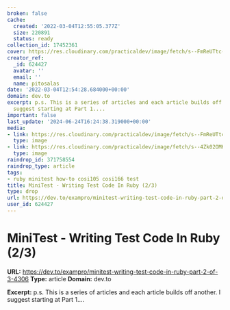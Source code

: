 ```yaml
---
broken: false
cache:
  created: '2022-03-04T12:55:05.377Z'
  size: 220891
  status: ready
collection_id: 17452361
cover: https://res.cloudinary.com/practicaldev/image/fetch/s--FmReUTtc--/c_imagga_scale,f_auto,fl_progressive,h_500,q_auto,w_1000/https://thepracticaldev.s3.amazonaws.com/i/ra84ev8eotczc12eysfu.png
creator_ref:
  _id: 624427
  avatar: ''
  email: ''
  name: pitosalas
date: '2022-03-04T12:54:28.684000+00:00'
domain: dev.to
excerpt: p.s. This is a series of articles and each article builds off another. I
  suggest starting at Part 1....
important: false
last_update: '2024-06-24T16:24:38.319000+00:00'
media:
- link: https://res.cloudinary.com/practicaldev/image/fetch/s--FmReUTtc--/c_imagga_scale,f_auto,fl_progressive,h_500,q_auto,w_1000/https://thepracticaldev.s3.amazonaws.com/i/ra84ev8eotczc12eysfu.png
  type: image
- link: https://res.cloudinary.com/practicaldev/image/fetch/s--4Zk02OMK--/c_imagga_scale,f_auto,fl_progressive,h_420,q_auto,w_1000/https://thepracticaldev.s3.amazonaws.com/i/ra84ev8eotczc12eysfu.png
  type: image
raindrop_id: 371758554
raindrop_type: article
tags:
- ruby minitest how-to cosi105 cosi166 test
title: MiniTest - Writing Test Code In Ruby (2/3)
type: drop
url: https://dev.to/exampro/minitest-writing-test-code-in-ruby-part-2-of-3-4306
user_id: 624427
---
```


# MiniTest - Writing Test Code In Ruby (2/3)

**URL:** https://dev.to/exampro/minitest-writing-test-code-in-ruby-part-2-of-3-4306
**Type:** article
**Domain:** dev.to

**Excerpt:** p.s. This is a series of articles and each article builds off another. I suggest starting at Part 1....
